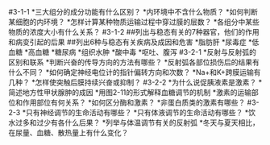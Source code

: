 #3-1-1
*三大组分的成分功能有什么区别？
*内环境中不含什么物质？
*如何判断某细胞的内环境？
*怎样计算某种物质运输过程中穿过膜的层数？
*各组分中某些物质的浓度大小有什么关系？
#3-1-2
##列出与稳态有关的7种器官，他们的作用和病变引起的后果
##列出6种与稳态有关疾病及成因和危害
*脂肪肝
*尿毒症
*低血糖
*高血糖
*糖尿病
*组织水肿
*酸中毒
*呕吐、腹泻
#3-2-1
*反射与反射弧的区别和联系
*判断兴奋的传导方向的方法有哪些？
*反射弧各部位损伤后的结果有什么不同？
*如何确定神经电位计的指针偏转方向和次数？
*Na+和K+跨膜运输有几种？
*怎样使突触后膜持续兴奋或抑制？
#3-2-2
*为什么说促胰液素是激素？
*简述地方性甲状腺肿的成因
*用图2-11的形式解释血糖调节的机制
*激素的运输部位和作用部位有何关系？
*如何区分酶和激素？
*非蛋白质类的激素有哪些？
#3-2-3
*只有神经调节的生命活动有哪些？
*只有体液调节的生命活动有哪些？
*饮水过多和过少有各什么后果？
*列举与体温调节有关的反射弧
*冬天与夏天相比，在尿量、血糖、散热量上有什么变化？
